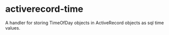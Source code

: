 activerecord-time
=================

A handler for storing TimeOfDay objects in ActiveRecord objects as sql time values. 
